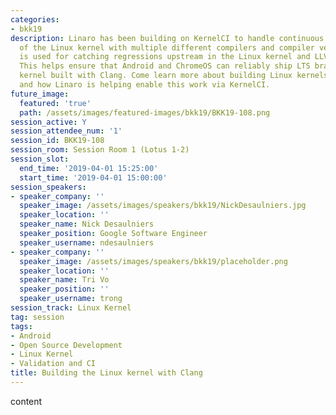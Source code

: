 ```yaml
---
categories:
- bkk19
description: Linaro has been building on KernelCI to handle continuous integration
  of the Linux kernel with multiple different compilers and compiler versions. This
  is used for catching regressions upstream in the Linux kernel and LLVM code bases.
  This helps ensure that Android and ChromeOS can reliably ship LTS branches of the
  kernel built with Clang. Come learn more about building Linux kernels with Clang,
  and how Linaro is helping enable this work via KernelCI.
future_image:
  featured: 'true'
  path: /assets/images/featured-images/bkk19/BKK19-108.png
session_active: Y
session_attendee_num: '1'
session_id: BKK19-108
session_room: Session Room 1 (Lotus 1-2)
session_slot:
  end_time: '2019-04-01 15:25:00'
  start_time: '2019-04-01 15:00:00'
session_speakers:
- speaker_company: ''
  speaker_image: /assets/images/speakers/bkk19/NickDesaulniers.jpg
  speaker_location: ''
  speaker_name: Nick Desaulniers
  speaker_position: Google Software Engineer
  speaker_username: ndesaulniers
- speaker_company: ''
  speaker_image: /assets/images/speakers/bkk19/placeholder.png
  speaker_location: ''
  speaker_name: Tri Vo
  speaker_position: ''
  speaker_username: trong
session_track: Linux Kernel
tag: session
tags:
- Android
- Open Source Development
- Linux Kernel
- Validation and CI
title: Building the Linux kernel with Clang
---
```


content